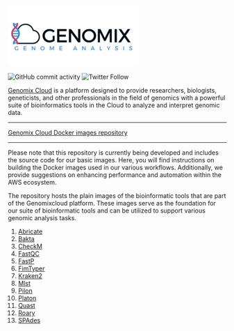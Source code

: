 [![name](assets/genomixlogo.png)](https://genomixcloud.com/)

![GitHub commit activity](https://img.shields.io/github/commit-activity/m/ldipotetjob/genomixcloud.bioinformatic?style=flat-square) ![Twitter Follow](https://img.shields.io/twitter/follow/genomixcloud?style=social)

[Genomix Cloud](https://genomixcloud.com/) is a  platform designed to provide researchers, biologists, geneticists, and other professionals in the field of genomics with a powerful suite of bioinformatics tools in the Cloud to analyze and interpret genomic data. 

---

[Genomix Cloud Docker images repository](https://hub.docker.com/u/genomixcloud) 

---

Please note that this repository is currently being developed and includes the source code for our basic images. Here, you will find instructions on building the Docker images used in our various workflows. Additionally, we provide suggestions on enhancing performance and automation within the AWS ecosystem.

The repository hosts the plain images of the bioinformatic tools that are part of the Genomixcloud platform. These images serve as the foundation for our suite of bioinformatic tools and can be utilized to support various genomic analysis tasks.

1. [Abricate](https://github.com/ldipotetjob/genomixcloud.bioinformatic/tree/main/abricate)
2. [Bakta](https://github.com/ldipotetjob/genomixcloud.bioinformatic/tree/main/bakta)
3. [CheckM](https://github.com/ldipotetjob/genomixcloud.bioinformatic/tree/main/checkm)
4. [FastQC](https://github.com/ldipotetjob/genomixcloud.bioinformatic/tree/main/fastqc)
5. [FastP](https://github.com/ldipotetjob/genomixcloud.bioinformatic/tree/main/fastp)
6. [FimTyper](https://github.com/ldipotetjob/genomixcloud.bioinformatic/tree/main/fimtyper)
7. [Kraken2](https://github.com/ldipotetjob/genomixcloud.bioinformatic/tree/main/kraken2)
8. [Mlst](https://github.com/ldipotetjob/genomixcloud.bioinformatic/tree/main/mlst)
9. [Pilon](https://github.com/ldipotetjob/genomixcloud.bioinformatic/tree/main/pilon)
10. [Platon](https://github.com/ldipotetjob/genomixcloud.bioinformatic/tree/main/platon)
11. [Quast](https://github.com/ldipotetjob/genomixcloud.bioinformatic/tree/main/quast)
12. [Roary](https://github.com/ldipotetjob/genomixcloud.bioinformatic/tree/main/roary)
13. [SPAdes](https://github.com/ldipotetjob/genomixcloud.bioinformatic/tree/main/spades)
